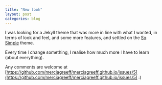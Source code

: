 ```yaml
---
title: "New look"
layout: post
categories: blog
---
```


I was looking for a Jekyll theme that was more in line with what I wanted, in terms of look and feel, and some more features, and settled on the [So Simple](https://jekyllthemes.io/theme/so-simple-theme) theme.

Every time I change something, I realise how much more I have to learn (about everything).

Any comments are welcome at [https://github.com/merciagreeff/merciagreeff.github.io/issues/5](https://github.com/merciagreeff/merciagreeff.github.io/issues/5) :)

